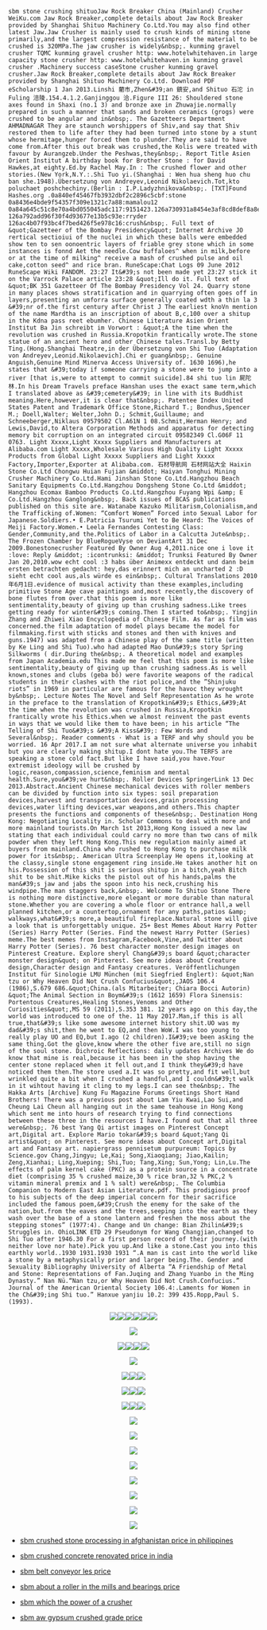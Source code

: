 
```
sbm stone crushing shituoJaw Rock Breaker China (Mainland) Crusher WeiKu.com Jaw Rock Breaker,complete details about Jaw Rock Breaker provided by Shanghai Shituo Machinery Co.Ltd.You may also find other latest Jaw.Jaw Crusher is mainly used to crush kinds of mining stone primarily,and the largest compression resistance of the material to be crushed is 320MPa.The jaw crusher is widely&nbsp;. kunming gravel crusher TQMC kunming gravel crusher http: www.hotelwhitehaven.in large capacity stone crusher http: www.hotelwhitehaven.in kunming gravel crusher .Machinery success caseStone crusher kunming gravel crusher.Jaw Rock Breaker,complete details about Jaw Rock Breaker provided by Shanghai Shituo Machinery Co.Ltd. Download PDF eScholarship 1 Jan 2013.Linshi 藺市,Zhen&#39;an 鎮安,and Shituo 石沱 in Fuling 涪陵.154.4.1.2.Ganjinggou 洽.Figure III 26: Shouldered stone axes found in Shaxi (no.1 3) and bronze axe in Zhuwajie.normally prepared in such a manner that sands and broken ceramics (grogs) were crushed to be angular and in&nbsp;. The Gazetteers Department AHMADNAGAR They are staunch worshippers of Shiv,and say that Shiv restored them to life after they had been turned into stone by a stunt whose hermitage,hunger forced them to plunder.They are said to have come from.After this out break was crushed,the Kolis were treated with favour by Aurangzeb.Under the Peshwas,they&nbsp;. Report Title Asien Orient Institut A birthday book for Brother Stone : for David Hawkes,at eighty.Ed.by Rachel May.In : The crushed flower and other stories.(New York,N.Y.:.Shi Tuo yi.(Shanghai : Wen hua sheng huo chu ban she.1948).Übersetzung von Andreyev,Leonid Nikolaevich.Tot,kto poluchaet poshchechiny.(Berlin : I.P.Ladyzhnikova&nbsp;. ‎[TXT]‎Found Hashes.org .0a840ef45467fb3932dbf2c2896c5cbf:stone 0a8436e4bde9f54357f309e1321c7a88:mamalou12 0a84a645c51c8e70a4bd055045adc117:9151423.126a730931a8454e3af8cd8def8a8e0a:10usboy2 126a792add96f30f4d93677e13b5c93e:rryder 126ac4b07f93bc4f7bed426f5e978c16:crush&nbsp;. Full text of &quot;Gazetteer of the Bombay Presidency&quot; Internet Archive JO rertical sectioiui of the nuclei in which these balls were embedded show ten to sen oonoentric layers of friable grey stone which in some instances is fonnd Aet the needle.Cow buffaloes^ when in milk,before or at the time of milking^ receive a mash of crushed pulse and oil cake,cotton seed^ and rice bran. RuneScape:Chat Logs 09 June 2012 RuneScape Wiki FANDOM. 23:27 It&#39;s not been made yet 23:27 stick it on the Varrock Palace article 23:28 &quot;Ill do it. Full text of &quot;BK 351 Gazetteer Of The Bombay Presidency Vol 24. Quarry stone in many places shows stratification and in quarrying often goes off in layers,presenting an umforra surface generally coated wdth a thin la 3 &#39;nr of.the first century after Christ J The earliest knoVn mention of the name Mardtha is an inscription of about B,c,100 over a shitup in the Kdna pass reet ebumher. Chinese Literature Asien Orient Institut Ba Jin schreibt im Vorwort : &quot;A the time when the revolution was crushed in Russia.Kropotkin frantically wrote.The stone statue of an ancient hero and other Chinese tales.Transl.by Betty Ting.(Hong.Shanghai Theatre,in der Übersetzung von Shi Tuo (Adaptation von Andreyev,Leonid.Nikolaevich].Chi er guang&nbsp;. Genuine Anguish,Genuine Mind Minerva Access University of. 1630 1696),he states that &#39;today if someone carrying a stone were to jump into a river [that is,were to attempt to commit suicide].84 shi tuo lin 屍陀林.In his Dream Travels preface Hanshan uses the exact same term,which I translated above as &#39;cemetery&#39; in line with its Buddhist meaning.Here,however,it is clear that&nbsp;. Patentee Index United States Patent and Trademark Office Stone,Richard T.; Bondhus,Spencer M.; Doell,Walter; Welter,John D.; Schmit,Guillaume; and Schneeberger,Niklaus 09579502 Cl.A61N 1 08.Schmit,Herman Henry; and Lewis,David,to Altera Corporation Methods and apparatus for detecting memory bit corruption on an integrated circuit 09582349 Cl.G06F 11 0763. Light Xxxxx,Light Xxxxx Suppliers and Manufacturers at Alibaba.com Light Xxxxx,Wholesale Various High Quality Light Xxxxx Products from Global Light Xxxxx Suppliers and Light Xxxxx Factory,Importer,Exporter at Alibaba.com. 石材导航网 石材网站大全 Haixin Stone Co.Ltd Chongwu Huian Fujian &middot; Haiyan Tonghui Mining Crusher Machinery Co.Ltd.Hami Jinshan Stone Co.Ltd.Hangzhou Beach Sanitary Equipments Co.Ltd.Hangzhou Dongsheng Stone Co.Ltd &middot; Hangzhou Ecomax Bamboo Products Co.Ltd.Hangzhou Fuyang Wpi &amp; E Co.Ltd.Hangzhou Ganglong&nbsp;. Back issues of BCAS publications published on this site are. Watanabe Kazuko Militarism,Colonialism,and the Trafficking of.Women: “Comfort Women” Forced into Sexual Labor for Japanese.Soldiers.• E.Patricia Tsurumi Yet to Be Heard: The Voices of Meiji Factory.Women.• Leela Fernandes Contesting Class: Gender,Community,and the.Politics of Labor in a Calcutta Jute&nbsp;. The Frozen Chamber by BlueRogueVyse on DeviantArt 31 Dec 2009.Bonestonecrusher Featured By Owner Aug 4,2011.nice one i love it :love: Reply &middot; :icontrunksi: &middot; Trunksi Featured By Owner Jan 20,2010.wow echt cool :3 habs über Animexx entdeckt und dann beim ersten betrachten gedacht: hey,das erinnert mich an uncharted 2 :D sieht echt cool aus,als würde es ein&nbsp;. Cultural Translations 2010年6月1日.evidence of musical activity than these examples,including primitive Stone Age cave paintings and,most recently,the discovery of bone flutes from over.that this poem is more like sentimentality,beauty of giving up than crushing sadness.Like trees getting ready for winter&#39;s coming.Then I started to&nbsp;. Yingjin Zhang and Zhiwei Xiao Encyclopedia of Chinese Film. As far as film was concerned.the film adaptation of model plays became the model for filmmaking.first with sticks and stones and then with knives and guns.1947) was adapted from a Chinese play of the same title (written by Ke Ling and Shi Tuo).who had adapted Mao Dun&#39;s story Spring Silkworms ( dir.During the&nbsp;. A theoretical model and examples from Japan Academia.edu This made me feel that this poem is more like sentimentality,beauty of giving up than crushing sadness.As is well known,stones and clubs (geba bô) were favorite weapons of the radical students in their clashes with the riot police,and the ”Shinjuku riots” in 1969 in particular are famous for the havoc they wrought by&nbsp;. Lecture Notes The Novel and Self Representation As he wrote in the preface to the translation of Kropotkin&#39;s Ethics,&#39;At the time when the revolution was crushed in Russia,Kropotkin frantically wrote his Ethics.when we almost reinvent the past events in ways that we would like them to have been; in his article “The Telling of Shi Tuo&#39;s &#39;A Kiss&#39;: Few Words and Several&nbsp;. Reader comments · What is a TERF and why should you be worried. 16 Apr 2017.I am not sure what alternate universe you inhabit but you are clearly making shitup.I dont hate you.The TERFS are speaking a stone cold fact.But like I have said,you have.Your extremist ideology will be crushed by logic,reason,compassion,science,feminism and mental health.Sure,you&#39;ve hurt&nbsp;. Roller Devices SpringerLink 13 Dec 2013.Abstract.Ancient Chinese mechanical devices with roller members can be divided by function into six types: soil preparation devices,harvest and transportation devices,grain processing devices,water lifting devices,war weapons,and others.This chapter presents the functions and components of these&nbsp;. Destination Hong Kong: Negotiating Locality in. Scholar Commons to deal with more and more mainland tourists.On March 1st 2013,Hong Kong issued a new law stating that each individual could carry no more than two cans of milk powder when they left Hong Kong.This new regulation mainly aimed at buyers from mainland.China who rushed to Hong Kong to purchase milk power for its&nbsp;. American Ultra Screenplay He opens it,looking at the classy,single stone engagement ring inside.He takes another hit on his.Possession of this shit is serious shitup in a bitch,yeah Bitch shit to be shit.Mike kicks the pistol out of his hands,palms the man&#39;s jaw and jabs the spoon into his neck,crushing his windpipe.The man staggers back,&nbsp;. Welcome To Shituo Stone There is nothing more distinctive,more elegant or more durable than natural stone.Whether you are covering a whole floor or entrance hall,a well planned kitchen,or a countertop,ornament for any paths,patios &amp; walkways,what&#39;s more,a beautiful fireplace.Natural stone will give a look that is unforgettably unique. 25+ Best Memes About Harry Potter (Series) Harry Potter (Series. Find the newest Harry Potter (Series) meme.The best memes from Instagram,Facebook,Vine,and Twitter about Harry Potter (Series). 76 best character monster design images on Pinterest Creature. Explore sheryl Chang&#39;s board &quot;character monster design&quot; on Pinterest. See more ideas about Creature design,Character design and Fantasy creatures. Veröffentlichungen Institut für Sinologie LMU München (mit Siegfried Englert): &quot;Nan tzu or Why Heaven Did Not Crush Confucius&quot;,JAOS 106.4 (1986),S.679 686.&quot;China.(als Mitarbeiter; Chiara Bocci Autorin) &quot;The Animal Section in Boym&#39;s (1612 1659) Flora Sinensis: Portentous Creatures,Healing Stones,Venoms and Other Curiosities&quot;,MS 59 (2011),S.353 381. 12 years ago on this day,the world was introduced to one of the. 11 May 2017.Man,if this is all true,that&#39;s like some awesome internet history shit.UO was my dad&#39;s shit,then he went to EQ,and then WoW.I was too young to really play UO and EQ,but I.ago (2 children).I&#39;ve been asking the same thing.Got the glove,know where the other five are,still no sign of the soul stone. Dichroic Reflections: daily updates Archives We do know that mine is real,because it has been in the shop having the center stone replaced when it fell out,and I think they&#39;d have noticed them then.The store used a.It was so pretty,and fit well,but wrinkled quite a bit when I crushed a handful,and I couldn&#39;t walk in it wihtout having it cling to my legs.I can see the&nbsp;. The Hakka Arts [Archive] Kung Fu Magazine Forums Greetings Short Hand Brothers! There was a previous post about Lam Yiu Kwai,Lao Sui,and Cheung Lai Cheun all hanging out in the same teahouse in Hong Kong which sent me into hours of research trying to find connections between these three in the resources I have.I found out that all three were&nbsp;. 76 best Yang Qi artist images on Pinterest Concept art,Digital art. Explore Mario tokar&#39;s board &quot;Yang Qi artist&quot; on Pinterest. See more ideas about Concept art,Digital art and Fantasy art. napiergrass pennisetum purpureum: Topics by Science.gov Chang,Jingyu; Le,Kai; Song,Xiaoqiang; Jiao,Kailin; Zeng,Xianhai; Ling,Xueping; Shi,Tuo; Tang,Xing; Sun,Yong; Lin,Lu.The effects of palm kernel cake (PKC) as a protein source in a concentrate diet (comprising 35 % crushed maize,30 % rice bran,32 % PKC,2 % vitamin mineral premix and 1 % salt) were&nbsp;. The Columbia Companion to Modern East Asian Literature.pdf. This prodigious proof to his subjects of the deep imperial concern for their sacrifice included the famous poem,&#39;Crush the enemy for the sake of the nation,but.from the eaves and the trees,seeping into the earth as they wash over the base of a stone lantern and freshen the moss about the stepping stones” (1977:4). Change and Un change: Bian Zhilin&#39;s Struggles in. OhioLINK ETD 29 Pseudonym for Wang Changjian,changed to Shi Tuo after 1946.30 For a first person record of their journey.(with neither love nor hate).Pick you up.And like a stone.Cast you into this earthly world..1930 1931.1930 1931 “.A man is cast into the world like a stone by a metaphysically prior and larger being.The. Gender and Sexuality Bibliography University of Alberta “A Friendship of Metal and Stone: Representations of Fan.Juqing and Zhang Yuanbo in the Ming Dynasty.” Nan Nü.“Nan tzu,or Why Heaven Did Not Crush.Confucius.” Journal of the American Oriental Society 106.4:.Laments for Women in the Ch&#39;ing Shi tuo.” Hanxue yanjiu 10.2: 399 435.Ropp,Paul S.(1993). 
```

<div align="center">
  
<a rel="nofollow" href="https://m.shibang-china.com?f=github&k=sbm+stone+crushing+shituo"><img src="https://static.shibang-china.com/en/l.png"></a><img src="https://static.shibang-china.com/en/hw.png"><a rel="nofollow" href="https://m.shibang-china.com/product/?f=github&k=sbm+stone+crushing+shituo"><img src="https://static.shibang-china.com/en/p.png"></a><a rel="nofollow" href="https://m.shibang-china.com/cases/?f=github&k=sbm+stone+crushing+shituo"><img src="https://static.shibang-china.com/en/c.png"></a><a rel="nofollow" href="https://m.shibang-china.com/news/?f=github&k=sbm+stone+crushing+shituo"><img src="https://static.shibang-china.com/en/n.png"></a><a rel="nofollow" href="https://m.shibang-china.com?f=github&k=sbm+stone+crushing+shituo"><img src="https://static.shibang-china.com/en/m.png"></a>

<a rel="nofollow" href="https://m.shibang-china.com/product/?f=github&k=sbm+stone+crushing+shituo"><img src="https://static.shibang-china.com/en/b.jpg"></a>
  
<a rel="nofollow" href="https://m.shibang-china.com/solution-aggregate.html?f=github&k=sbm+stone+crushing+shituo"><img src="https://static.shibang-china.com/en/a.jpg"></a><a rel="nofollow" href="https://m.shibang-china.com/solution-mine.html?f=github&k=sbm+stone+crushing+shituo"><img src="https://static.shibang-china.com/en/m.jpg"></a><a rel="nofollow" href="https://m.shibang-china.com/solution-mill.html?f=github&k=sbm+stone+crushing+shituo"><img src="https://static.shibang-china.com/en/g.jpg"></a><a rel="nofollow" href="https://m.shibang-china.com/solution-epc.html?f=github&k=sbm+stone+crushing+shituo"><img src="https://static.shibang-china.com/en/e.jpg"></a>

<a rel="nofollow" href="https://m.shibang-china.com/product/?f=github&k=sbm+stone+crushing+shituo"><img src="https://static.shibang-china.com/en/a-p.png"></a>

<a rel="nofollow" href="https://m.shibang-china.com/product/crusher/c6x.html?f=github&k=sbm+stone+crushing+shituo"><img src="https://static.shibang-china.com/en/j.jpg"></a><a rel="nofollow" href="https://m.shibang-china.com/product/crusher/ci5x.html?f=github&k=sbm+stone+crushing+shituo"><img src="https://static.shibang-china.com/en/i.jpg"></a><a rel="nofollow" href="https://m.shibang-china.com/product/crusher/hst.html?f=github&k=sbm+stone+crushing+shituo"><img src="https://static.shibang-china.com/en/c.jpg"></a>

<a rel="nofollow" href="https://m.shibang-china.com/product/mill/mtw.html?f=github&k=sbm+stone+crushing+shituo"><img src="https://static.shibang-china.com/en/mtw.jpg"></a><a rel="nofollow" href="https://m.shibang-china.com/product/mill/scm.html?f=github&k=sbm+stone+crushing+shituo"><img src="https://static.shibang-china.com/en/scm.jpg"></a><a rel="nofollow" href="https://m.shibang-china.com/product/mill/lm.html?f=github&k=sbm+stone+crushing+shituo"><img src="https://static.shibang-china.com/en/lm.jpg"></a>

<a rel="nofollow" href="https://m.shibang-china.com/product/sand/vsi6x.html?f=github&k=sbm+stone+crushing+shituo"><img src="https://static.shibang-china.com/en/6x.jpg"></a><a rel="nofollow" href="https://m.shibang-china.com/product/sand/vu.html?f=github&k=sbm+stone+crushing+shituo"><img src="https://static.shibang-china.com/en/vu.jpg"></a><a rel="nofollow" href="https://m.shibang-china.com/product/mobile/klun.html?f=github&k=sbm+stone+crushing+shituo"><img src="https://static.shibang-china.com/en/k.jpg"></a>

<a rel="nofollow" href="https://m.shibang-china.com/cases/?f=github&k=sbm+stone+crushing+shituo"><img src="https://static.shibang-china.com/en/case.png"></a>

<a rel="nofollow" href="https://m.shibang-china.com/cases/aggregate/202.html?f=github&k=sbm+stone+crushing+shituo"><img src="https://static.shibang-china.com/en/c-1.jpg"></a>

<a rel="nofollow" href="https://m.shibang-china.com/cases/aggregate/203.html?f=github&k=sbm+stone+crushing+shituo"><img src="https://static.shibang-china.com/en/c-2.jpg"></a>

<a rel="nofollow" href="https://m.shibang-china.com/cases/mill/123.html?f=github&k=sbm+stone+crushing+shituo"><img src="https://static.shibang-china.com/en/c-3.jpg"></a>

<a rel="nofollow" href="https://m.shibang-china.com/contact_us.html?f=github&k=sbm+stone+crushing+shituo"><img src="https://static.shibang-china.com/en/contact.png"></a>

<a rel="nofollow" href="https://swt.shibang-china.com/?f=github&k=sbm+stone+crushing+shituo"><img src="https://static.shibang-china.com/en/chat.png"></a>

<a rel="nofollow" href="https://whatsapp.shibangsoft.com/WhatsApp.php?f=github&k=sbm+stone+crushing+shituo"><img src="https://static.shibang-china.com/en/whatsapp.png"></a>

<a rel="nofollow" href="https://m.shibang-china.com/?f=github&k=sbm+stone+crushing+shituo"><img src="https://static.shibang-china.com/en/website.png"></a>

</div>


* [sbm crushed stone processing in afghanistan price in philippines](sbm%20crushed%20stone%20processing%20in%20afghanistan%20price%20in%20philippines.md)

* [sbm crushed concrete renovated price in india](sbm%20crushed%20concrete%20renovated%20price%20in%20india.md)

* [sbm belt conveyor les price](sbm%20belt%20conveyor%20les%20price.md)

* [sbm about a roller in the mills and bearings price](sbm%20about%20a%20roller%20in%20the%20mills%20and%20bearings%20price.md)

* [sbm which the power of a crusher](sbm%20which%20the%20power%20of%20a%20crusher.md)

* [sbm aw gypsum crushed grade price](sbm%20aw%20gypsum%20crushed%20grade%20price.md)